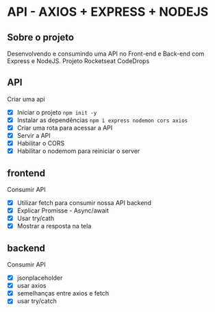 # API - AXIOS + EXPRESS + NODEJS

## Sobre o projeto
Desenvolvendo e consumindo uma API no Front-end e Back-end com Express e NodeJS. Projeto Rocketseat CodeDrops

## API
Criar uma api
- [X] Iniciar o projeto `npm init -y`
- [X] Instalar as dependências `npm i express nodemon cors axios`
- [X] Criar uma rota para acessar a API
- [X] Servir a API
- [X] Habilitar o CORS
- [X] Habilitar o nodemom para reiniciar o server

## frontend
Consumir API

- [X] Utilizar fetch para consumir nossa API backend
- [X] Explicar Promisse - Async/await
- [X] Usar try/cath
- [X] Mostrar a resposta na tela

## backend
Consumir API

- [X] jsonplaceholder
- [X] usar axios
- [X] semelhanças entre axios e fetch
- [X] usar try/catch
